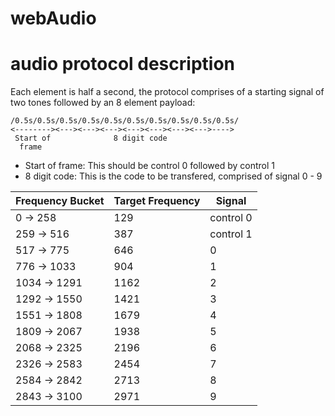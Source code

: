 # webAudio

# audio protocol description

Each element is half a second, the protocol comprises of a starting signal of two tones followed by an 8 element payload:

    /0.5s/0.5s/0.5s/0.5s/0.5s/0.5s/0.5s/0.5s/0.5s/0.5s/
    <--------><---><---><---><---><---><---><--->---->
     Start of              8 digit code
      frame

- Start of frame: This should be control 0 followed by control 1
- 8 digit code: This is the code to be transfered, comprised of signal 0 - 9

| Frequency Bucket  | Target Frequency |  Signal  |
|-------------------|------------------|----------|
|0 -> 258           |129               |control 0 |
|259 -> 516         |387               |control 1 |
|517 -> 775         |646               |0         |
|776 -> 1033        |904               |1         |
|1034 -> 1291       |1162              |2         |
|1292 -> 1550       |1421              |3         |
|1551 -> 1808       |1679              |4         |
|1809 -> 2067       |1938              |5         |
|2068 -> 2325       |2196              |6         |
|2326 -> 2583       |2454              |7         |
|2584 -> 2842       |2713              |8         |
|2843 -> 3100       |2971              |9         |